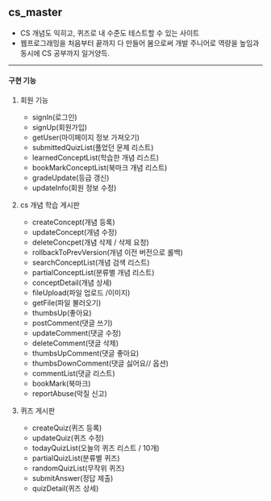 ## cs_master

- CS 개념도 익히고, 퀴즈로 내 수준도 테스트할 수 있는 사이트
- 웹프로그래밍을 처음부터 끝까지 다 만들어 봄으로써 개발 주니어로 역량을 높임과 동시에 CS 공부까지 일거양득.

---

#### 구현 기능

1. 회원 기능

   - signIn(로그인)
   - signUp(회원가입)
   - getUser(마이페이지 정보 가져오기)
   - submittedQuizList(풀었던 문제 리스트)
   - learnedConceptList(학습한 개념 리스트)
   - bookMarkConceptList(북마크 개념 리스트)
   - gradeUpdate(등급 갱신)
   - updateInfo(회원 정보 수정)

2. cs 개념 학습 게시판

   - createConcept(개념 등록)
   - updateConcept(개념 수정)
   - deleteConcpet(개념 삭제 / 삭제 요청)
   - rollbackToPrevVersion(개념 이전 버전으로 롤백)
   - searchConceptList(개념 검색 리스트)
   - partialConceptList(분류별 개념 리스트)
   - conceptDetail(개념 상세)
   - fileUpload(파일 업로드 /이미지)
   - getFile(파일 불러오기)
   - thumbsUp(좋아요)
   - postComment(댓글 쓰기)
   - updateComment(댓글 수정)
   - deleteComment(댓글 삭제)
   - thumbsUpComment(댓글 좋아요)
   - thumbsDownComment(댓글 싫어요// 옵션)
   - commentList(댓글 리스트)
   - bookMark(북마크)
   - reportAbuse(악질 신고)

3. 퀴즈 게시판

   - createQuiz(퀴즈 등록)
   - updateQuiz(퀴즈 수정)
   - todayQuizList(오늘의 퀴즈 리스트 / 10개)
   - partialQuizList(분류별 퀴즈)
   - randomQuizList(무작위 퀴즈)
   - submitAnswer(정답 제출)
   - quizDetail(퀴즈 상세)
